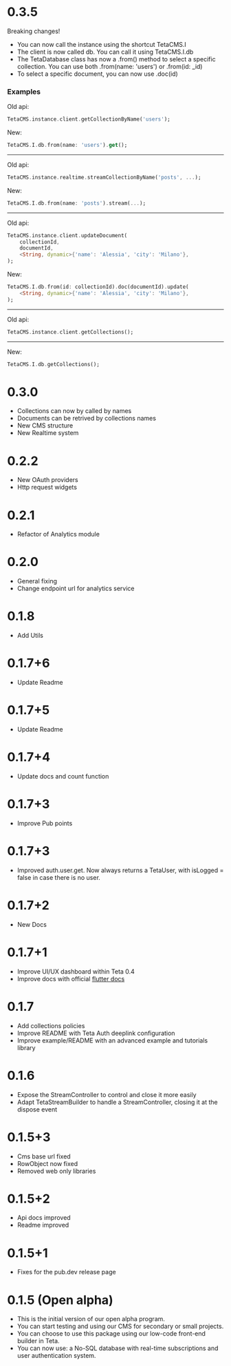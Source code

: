 # 0.3.5
Breaking changes!
* You can now call the instance using the shortcut TetaCMS.I
* The client is now called db. You can call it using TetaCMS.I.db
* The TetaDatabase class has now a .from() method to select a specific collection. You can use both .from(name: 'users') or .from(id: _id)
* To select a specific document, you can now use .doc(id)
### Examples
Old api:
```dart
TetaCMS.instance.client.getCollectionByName('users');
```

New:
```dart
TetaCMS.I.db.from(name: 'users').get();
```

---

Old api:
```dart
TetaCMS.instance.realtime.streamCollectionByName('posts', ...);
```

New:
```dart
TetaCMS.I.db.from(name: 'posts').stream(...);
```

---

Old api:
```dart
TetaCMS.instance.client.updateDocument(
    collectionId,
    documentId,
    <String, dynamic>{'name': 'Alessia', 'city': 'Milano'},
);
```

New:
```dart
TetaCMS.I.db.from(id: collectionId).doc(documentId).update(
    <String, dynamic>{'name': 'Alessia', 'city': 'Milano'},
);
```

---

Old api:
```dart
TetaCMS.instance.client.getCollections();
```
---
New:
```dart
TetaCMS.I.db.getCollections();
```

# 0.3.0
* Collections can now by called by names
* Documents can be retrived by collections names
* New CMS structure
* New Realtime system

# 0.2.2
* New OAuth providers
* Http request widgets

# 0.2.1

* Refactor of Analytics module

# 0.2.0

* General fixing
* Change endpoint url for analytics service

# 0.1.8

* Add Utils

# 0.1.7+6

* Update Readme

# 0.1.7+5

* Update Readme

# 0.1.7+4

* Update docs and count function

# 0.1.7+3

* Improve Pub points

# 0.1.7+3

* Improved auth.user.get. Now always returns a TetaUser, with isLogged = false in case there is no user.

# 0.1.7+2

* New Docs

# 0.1.7+1

* Improve UI/UX dashboard within Teta 0.4 
* Improve docs with official [flutter docs](https://teta.so/flutter-docs)

# 0.1.7

* Add collections policies
* Improve README with Teta Auth deeplink configuration
* Improve example/README with an advanced example and tutorials library

# 0.1.6

* Expose the StreamController to control and close it more easily
* Adapt TetaStreamBuilder to handle a StreamController, closing it at the dispose event

# 0.1.5+3

* Cms base url fixed
* RowObject now fixed
* Removed web only libraries

# 0.1.5+2

* Api docs improved
* Readme improved

# 0.1.5+1

* Fixes for the pub.dev release page

# 0.1.5 (Open alpha)

* This is the initial version of our open alpha program.
* You can start testing and using our CMS for secondary or small projects.
* You can choose to use this package using our low-code front-end builder in Teta.
* You can now use: a No-SQL database with real-time subscriptions and user authentication system.